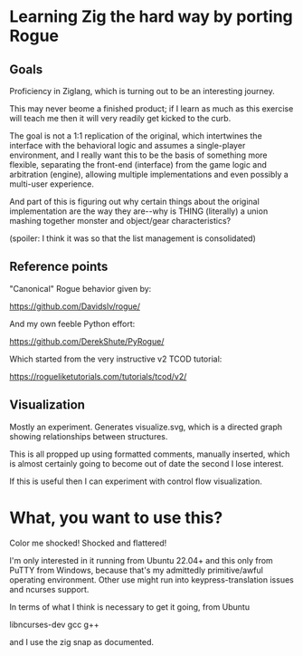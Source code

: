 # Learning Zig the hard way by porting Rogue

## Goals

Proficiency in Ziglang, which is turning out to be an interesting journey.

This may never beome a finished product; if I learn as much as this exercise
will teach me then it will very readily get kicked to the curb.

The goal is not a 1:1 replication of the original, which intertwines the
interface with the behavioral logic and assumes a single-player environment,
and I really want this to be the basis of something more flexible, separating
the front-end (interface) from the game logic and arbitration (engine),
allowing multiple implementations and even possibly a multi-user experience.

And part of this is figuring out why certain things about the original
implementation are the way they are--why is THING (literally) a union mashing
together monster and object/gear characteristics?

   (spoiler: I think it was so that the list management is consolidated)

## Reference points

"Canonical" Rogue behavior given by:

   https://github.com/Davidslv/rogue/

And my own feeble Python effort:

   https://github.com/DerekShute/PyRogue/

Which started from the very instructive v2 TCOD tutorial:

   https://rogueliketutorials.com/tutorials/tcod/v2/

## Visualization

Mostly an experiment.  Generates visualize.svg, which is a directed graph
showing relationships between structures.

This is all propped up using formatted comments, manually inserted, which is
almost certainly going to become out of date the second I lose interest.

If this is useful then I can experiment with control flow visualization.

# What, you want to use this?

Color me shocked!  Shocked and flattered!

I'm only interested in it running from Ubuntu 22.04+ and this only from PuTTY
from Windows, because that's my admittedly primitive/awful operating
environment.  Other use might run into keypress-translation issues and ncurses
support.

In terms of what I think is necessary to get it going, from Ubuntu

libncurses-dev gcc g++

and I use the zig snap as documented.
